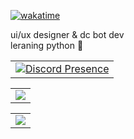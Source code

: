 [![wakatime](https://wakatime.com/badge/user/81e604ed-707b-43e8-af18-08960f8b97d9.svg)](https://wakatime.com/@81e604ed-707b-43e8-af18-08960f8b97d9)
	
ui/ux designer & dc bot dev</br>
leraning python 🐍
<table align="center">
<td align="center">
<a href="https://discord.com/users/1204732596202901515" target="_blank" rel="nofollow">
	<img src="https://lanyard-profile-readme.vercel.app/api/1204732596202901515?idleMessage=Probably%20doing%20something%20else...&bg=1c1c1c" alt="Discord Presence" align="center">
</a>
</td>
</table>
<table align="center">
<td>
<img align="center" style="padding=0;" src="https://github-readme-stats-eight-theta.vercel.app/api?username=gabryssv&show_icons=true&include_all_commits=true&count_private=true&bg_color=1c1c1c&hide_border=true&text_color=ffffff&title_color=dadada&icon_color=ffffff&hide_title=true" align="center">
</td>
</table>
<table align="center">
<td>
<img align="center" style="padding=0;" src="https://github-readme-stats.vercel.app/api/top-langs/?username=gabryssv&bg_color=1c1c1c&hide_border=true&text_color=ffffff&title_color=ffffff&icon_color=ffffff&hide_title=true&count_private=true&layout=compact" align="center">
</td>
</table>
